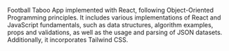Football Taboo App implemented with React, following Object-Oriented Programming principles. It includes various implementations of React and JavaScript fundamentals, such as data structures, algorithm examples, props and validations, as well as the usage and parsing of JSON datasets. Additionally, it incorporates Tailwind CSS.
